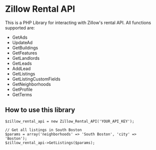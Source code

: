 Zillow Rental API
=================
This is a PHP Library for interacting with Zillow's rental API. All functions supported are:
* GetAds
* UpdateAd
* GetBuildings
* GetFeatures
* GetLandlords
* GetLeads
* AddLead
* GetListings
* GetListingCustomFields
* GetNeighborhoods
* GetProfile
* GetTerms

How to use this library
-----------------------
```
$zillow_rental_api = new Zillow_Rental_API('YOUR_API_KEY');

// Get all listings in South Boston
$params = array('neighborhoods' => 'South Boston', 'city' => 'Boston');
$zillow_rental_api->GetListings($params);
